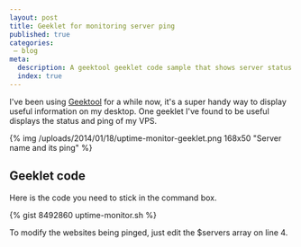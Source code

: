 ```yaml
---
layout: post
title: Geeklet for monitoring server ping
published: true
categories:
 – blog
meta:
  description: A geektool geeklet code sample that shows server status and ping.
  index: true
---
```


I've been using [Geektool](http://projects.tynsoe.org/en/geektool/) for a while now, it's a super handy way to display useful information on my desktop. One geeklet I've found to be useful displays the status and ping of my VPS.

{% img /uploads/2014/01/18/uptime-monitor-geeklet.png 168x50 "Server name and its ping" %}

## Geeklet code
Here is the code you need to stick in the command box.

{% gist 8492860 uptime-monitor.sh %}

To modify the websites being pinged, just edit the $servers array on line 4.
